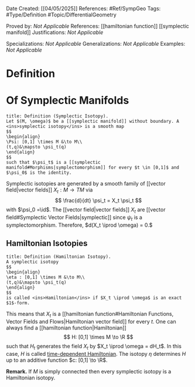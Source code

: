 <div class="topSpace"></div>

Date Created: [[04/05/2025]]
References: #Ref/SympGeo 
Tags: #Type/Definition #Topic/DifferentialGeometry 

Proved by: <i>Not Applicable</i>
References: [[hamiltonian function]] [[symplectic manifold]]
Justifications: <i>Not Applicable</i>

Specializations: <i>Not Applicable</i>
Generalizations: <i>Not Applicable</i>
Examples: <i>Not Applicable</i>

# Definition

# Of Symplectic Manifolds

``` ad-Definition
title: Definition (Symplectic Isotopy).
Let $(M, \omega)$ be a [[symplectic manifold]] without boundary. A <ins>symplectic isotopy</ins> is a smooth map
$$
\begin{align}
\Psi: [0,1] \times M &\to M\\
(t,q)&\mapsto \psi_t(q)
\end{align}
$$
such that $\psi_t$ is a [[symplectic manifold#Morphisms|symplectomorphism]] for every $t \in [0,1]$ and $\psi_0$ is the identity.
```
Symplectic isotopies are generated by a smooth family of [[vector field|vector fields]] $X_t:M \to TM$ via 
$$
\frac{d}{dt} \psi_t = X_t \psi_t
$$
with $\psi_0 =\id$. The [[vector field|vector fields]] $X_t$ are [[vector field#Symplectic Vector Fields|symplectic]] since $\psi_t$ is a symplectomorphism. Therefore, $d(X_t \iprod \omega) = 0.$

## Hamiltonian Isotopies

``` ad-Definition
title: Definition (Hamiltonian Isotopy).
A symplectic isotopy
$$
\begin{align}
\eta : [0,1] \times M &\to M\\
(t,q)&\mapsto \psi_t(q)
\end{align}
$$
is called <ins>Hamiltonian</ins> if $X_t \iprod \omega$ is an exact $1$-form.
```
This means that $X_t$ is a [[hamiltonian function#Hamiltonian Functions, Vector Fields and Flows|Hamiltonian vector field]] for every $t$. One can always find a [[hamiltonian function|Hamiltonian]] 
$$
H: [0,1] \times M \to \R
$$
such that $H_t$ generates the field $X_t$ by $X_t \iprod \omega = dH_t$. In this case, $H$ is called <ins>time-dependent Hamiltonian</ins>. The isotopy $\eta$ determines $H$ up to an additive function $c: [0,1] \to \R$.

**Remark.**
If $M$ is simply connected then every symplectic isotopy is a Hamiltonian isotopy.